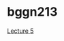# bggn213

[Lecture 5](https://github.com/laurenquezada/BGGN213_LQ_Repository/blob/master/lecture_5_rstats/r_core_plots_exercise_answers.r)
